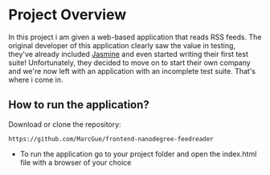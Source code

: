 # Project Overview

In this project i am given a web-based application that reads RSS feeds. The original developer of this application clearly saw the value in testing, they've already included [Jasmine](http://jasmine.github.io/) and even started writing their first test suite! Unfortunately, they decided to move on to start their own company and we're now left with an application with an incomplete test suite. That's where i come in.

## How to run the application?

Download or clone the repository:

    https://github.com/MarcGue/frontend-nanodegree-feedreader

- To run the application go to your project folder and open the index.html file with a browser of your choice

